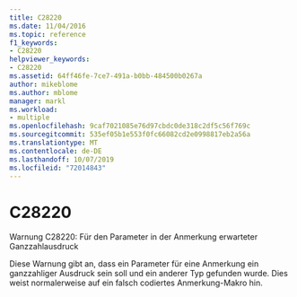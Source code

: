 ```yaml
---
title: C28220
ms.date: 11/04/2016
ms.topic: reference
f1_keywords:
- C28220
helpviewer_keywords:
- C28220
ms.assetid: 64ff46fe-7ce7-491a-b0bb-484500b0267a
author: mikeblome
ms.author: mblome
manager: markl
ms.workload:
- multiple
ms.openlocfilehash: 9caf7021085e76d97cbdc0de318c2df5c56f769c
ms.sourcegitcommit: 535ef05b1e553f0fc66082cd2e0998817eb2a56a
ms.translationtype: MT
ms.contentlocale: de-DE
ms.lasthandoff: 10/07/2019
ms.locfileid: "72014843"
---
```

# <a name="c28220"></a>C28220
Warnung C28220: Für den Parameter in der Anmerkung erwarteter Ganzzahlausdruck

 Diese Warnung gibt an, dass ein Parameter für eine Anmerkung ein ganzzahliger Ausdruck sein soll und ein anderer Typ gefunden wurde. Dies weist normalerweise auf ein falsch codiertes Anmerkung-Makro hin.